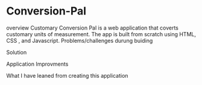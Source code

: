 # Conversion-Pal
overview
Customary Conversion Pal is a web application that coverts customary units of measurement. The app is built from scratch using HTML, CSS , and Javascript.
Problems/challenges durung buiding

Solution

Application Improvments

What I have leaned from creating this application
